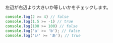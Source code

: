 <!--
label: >=
description: 大なりイコール演算子です。
link: https://developer.mozilla.org/ja/docs/Web/JavaScript/Reference/Operators/Less_than
-->

左辺が右辺より大きいか等しいかをチェックします。

```typescript
console.log(2 >= 4) // false
console.log(1.5 >= -1) // true
console.log(100 >= 100) // false
console.log('a' >= 'b'); // false
console.log('い' >= 'あ'); // true
```
